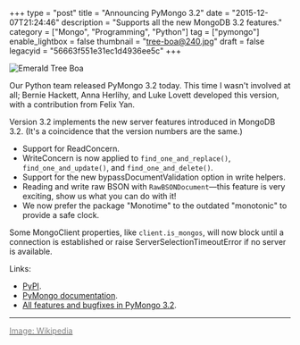 +++
type = "post"
title = "Announcing PyMongo 3.2"
date = "2015-12-07T21:24:46"
description = "Supports all the new MongoDB 3.2 features."
category = ["Mongo", "Programming", "Python"]
tag = ["pymongo"]
enable_lightbox = false
thumbnail = "tree-boa@240.jpg"
draft = false
legacyid = "56663f551e31ec1d4936ee5c"
+++

<p><img style="display:block; margin-left:auto; margin-right:auto;" src="tree-boa.jpg" alt="Emerald Tree Boa" title="Emerald Tree Boa" /></p>
<p>Our Python team released PyMongo 3.2 today. This time I wasn't involved at all; Bernie Hackett, Anna Herlihy, and Luke Lovett developed this version, with a contribution from Felix Yan.</p>
<p>Version 3.2 implements the new server features introduced in MongoDB 3.2. (It's a coincidence that the version numbers are the same.)</p>
<ul>
<li>Support for ReadConcern.</li>
<li>WriteConcern is now applied to <code>find_one_and_replace()</code>, <code>find_one_and_update()</code>, and <code>find_one_and_delete()</code>.</li>
<li>Support for the new bypassDocumentValidation option in write helpers.</li>
<li>Reading and write raw BSON with <code>RawBSONDocument</code>&mdash;this feature is very exciting, show us what you can do with it!</li>
<li>We now prefer the package "Monotime" to the outdated "monotonic" to provide a safe clock.</li>
</ul>
<p>Some MongoClient properties, like <code>client.is_mongos</code>, will now block until a connection is established or raise ServerSelectionTimeoutError if no server is available.</p>
<p>Links:</p>
<ul>
<li><a href="https://pypi.python.org/pypi/pymongo/">PyPI</a>.</li>
<li><a href="http://api.mongodb.org/python/current/">PyMongo documentation</a>.</li>
<li><a href="https://jira.mongodb.org/issues/?jql=project%20%3D%20PYTHON%20AND%20fixVersion%20%3D%203.2%20ORDER%20BY%20updated%20DESC%2C%20priority%20DESC%2C%20created%20ASC">All features and bugfixes in PyMongo 3.2</a>.</li>
</ul>
<hr />
<p><a href="https://en.wikipedia.org/wiki/National_Aquarium_(Baltimore)#/media/File:National_Aquarium_in_Baltimore_Snake.jpg"><span style="color:gray">Image: Wikipedia</span></a></p>
